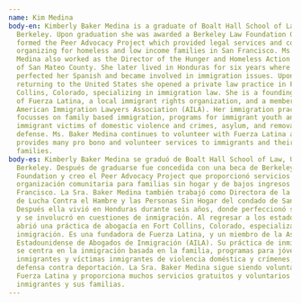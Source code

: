 ```yaml
---
name: Kim Medina
body-en: Kimberly Baker Medina is a graduate of Boalt Hall School of Law, UC
  Berkeley. Upon graduation she was awarded a Berkeley Law Foundation Grant and
  formed the Peer Advocacy Project which provided legal services and community
  organizing for homeless and low income families in San Francisco. Ms. Baker
  Medina also worked as the Director of the Hunger and Homeless Action Coalition
  of San Mateo County. She later lived in Honduras for six years where she
  perfected her Spanish and became involved in immigration issues. Upon
  returning to the United States she opened a private law practice in Fort
  Collins, Colorado, specializing in immigration law. She is a founding member
  of Fuerza Latina, a local immigrant rights organization, and a member of the
  American Immigration Lawyers Association (AILA). Her immigration practice
  focusses on family based immigration, programs for immigrant youth and
  immigrant victims of domestic violence and crimes, asylum, and removal
  defense. Ms. Baker Medina continues to volunteer with Fuerza Latina and
  provides many pro bono and volunteer services to immigrants and their
  families.
body-es: Kimberly Baker Medina se graduó de Boalt Hall School of Law, UC
  Berkeley. Después de graduarse fue concedida con una beca de Berkeley Law
  Foundation y creo el Peer Advocacy Project que proporcionó servicios legales y
  organización comunitaria para familias sin hogar y de bajos ingresos en San
  Francisco. La Sra. Baker Medina también trabajó como Directora de la Coalición
  de Lucha Contra el Hambre y las Personas Sin Hogar del condado de San Mateo.
  Después ella vivió en Honduras durante seis años, donde perfeccionó su español
  y se involucró en cuestiones de inmigración. Al regresar a los estados unidos
  abrió una práctica de abogacía en Fort Collins, Colorado, especializándose en
  inmigración. Es una fundadora de Fuerza Latina, y un miembro de la Asociación
  Estadounidense de Abogados de Inmigración (AILA). Su práctica de inmigración
  se centra en la inmigración basada en la familia, programas para jóvenes
  inmigrantes y víctimas inmigrantes de violencia doméstica y crímenes, asilo y
  defensa contra deportación. La Sra. Baker Medina sigue siendo voluntaria con
  Fuerza Latina y proporciona muchos servicios gratuitos y voluntarios a los
  inmigrantes y sus familias.
---
```

